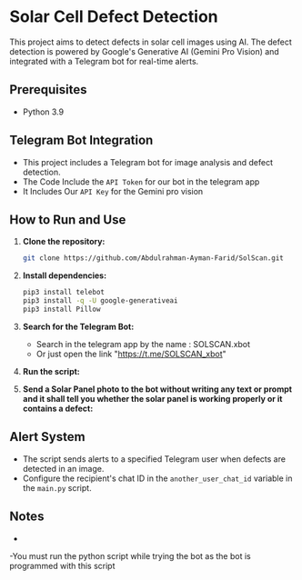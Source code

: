 # Solar Cell Defect Detection

This project aims to detect defects in solar cell images using AI. The defect detection is powered by Google's Generative AI (Gemini Pro Vision) and integrated with a Telegram bot for real-time alerts.

## Prerequisites

- Python 3.9

## Telegram Bot Integration

- This project includes a Telegram bot for image analysis and defect detection.
- The Code Include the `API Token` for our bot in the telegram app
- It Includes Our `API Key` for the Gemini pro vision

## How to Run and Use

1. **Clone the repository:**
    ```bash
    git clone https://github.com/Abdulrahman-Ayman-Farid/SolScan.git
    ```

2. **Install dependencies:**
    ```bash
    pip3 install telebot
    pip3 install -q -U google-generativeai
    pip3 install Pillow
    ```

3. **Search for the Telegram Bot:**
    - Search in the telegram app by the name : SOLSCAN.xbot
    - Or just open the link "https://t.me/SOLSCAN_xbot"

4. **Run the script:**


5. **Send a Solar Panel photo to the bot without writing any text or prompt and it shall tell you whether the solar panel is working properly or it contains a defect:** 
    

## Alert System

- The script sends alerts to a specified Telegram user when defects are detected in an image.
- Configure the recipient's chat ID in the `another_user_chat_id` variable in the `main.py` script.

## Notes
-
-You must run the python script while trying the bot as the bot is programmed with this script

